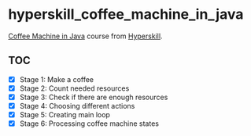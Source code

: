 # hyperskill_coffee_machine_in_java

[Coffee Machine in Java](https://hyperskill.org/projects/7) course from [Hyperskill](https://hyperskill.org/).

## TOC

- [x] Stage 1: Make a coffee
- [x] Stage 2: Count needed resources
- [x] Stage 3: Check if there are enough resources
- [x] Stage 4: Choosing different actions
- [x] Stage 5: Creating main loop
- [x] Stage 6: Processing coffee machine states
